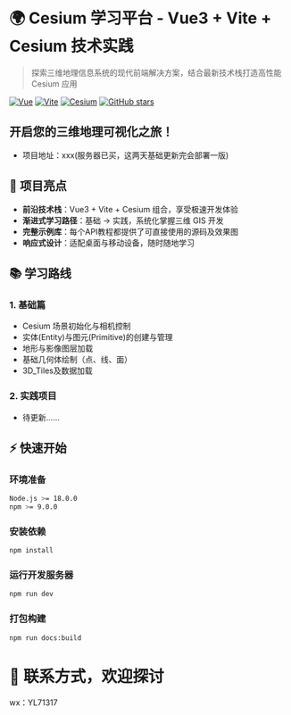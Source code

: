 # 🌍 Cesium 学习平台 - Vue3 + Vite + Cesium 技术实践

> 探索三维地理信息系统的现代前端解决方案，结合最新技术栈打造高性能 Cesium 应用

[![Vue](https://img.shields.io/badge/Vue-3.5-green?logo=vuedotjs)](https://cn.vuejs.org/)
[![Vite](https://img.shields.io/badge/Vite-5.x-blue?logo=vite)](https://vitejs.cn/)
[![Cesium](https://img.shields.io/badge/Cesium-1.129-orange?logo=cesium)](https://cesium.com/)
[![GitHub stars](https://img.shields.io/github/stars/yourusername/cesium-learning?style=social)](https://github.com/YGYong/cesium-start)

## 开启您的三维地理可视化之旅！

- 项目地址：xxx(服务器已买，这两天基础更新完会部署一版)

## 🚀 项目亮点

- **前沿技术栈**：Vue3 + Vite + Cesium 组合，享受极速开发体验
- **渐进式学习路径**：基础 → 实践，系统化掌握三维 GIS 开发
- **完整示例库**：每个API教程都提供了可直接使用的源码及效果图
- **响应式设计**：适配桌面与移动设备，随时随地学习

## 📚 学习路线

### 1. 基础篇

- Cesium 场景初始化与相机控制
- 实体(Entity)与图元(Primitive)的创建与管理
- 地形与影像图层加载
- 基础几何体绘制（点、线、面）
- 3D_Tiles及数据加载

### 2. 实践项目

- 待更新......

## ⚡ 快速开始

### 环境准备

```bash
Node.js >= 18.0.0
npm >= 9.0.0
```

### 安装依赖

```bash
npm install
```

### 运行开发服务器

```bash
npm run dev
```

### 打包构建

```bash
npm run docs:build
```

# 🤝 联系方式，欢迎探讨

wx：YL71317

